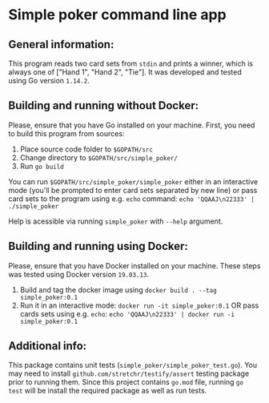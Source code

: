 # Simple poker command line app

## General information:

This program reads two card sets from `stdin` and prints a winner, which is always one of ["Hand 1", "Hand 2", "Tie"].
It was developed and tested using Go version `1.14.2`.

## Building and running without Docker:

Please, ensure that you have Go installed on your machine.
First, you need to build this program from sources:

1. Place source code folder to `$GOPATH/src`
2. Change directory to `$GOPATH/src/simple_poker/`
3. Run `go build`

You can run `$GOPATH/src/simple_poker/simple_poker` either in an interactive mode (you'll be prompted to enter card sets separated by new line)
or pass card sets to the program using e.g. `echo` command: `echo 'QQAAJ\n22333' | ./simple_poker`

Help is acessible via running `simple_poker` with `--help` argument.

## Building and running using Docker:

Please, ensure that you have Docker installed on your machine.
These steps was tested using Docker version `19.03.13`.

1. Build and tag the docker image using `docker build . --tag simple_poker:0.1`
2. Run it in an interactive mode: `docker run -it simple_poker:0.1` OR pass cards sets using e.g. `echo`: `echo 'QQAAJ\n22333' | docker run -i simple_poker:0.1`

## Additional info:

This package contains unit tests (`simple_poker/simple_poker_test.go`).
You may need to install `github.com/stretchr/testify/assert` testing package prior to running them.
Since this project contains `go.mod` file, running `go test` will be install the required package as well as run tests.
